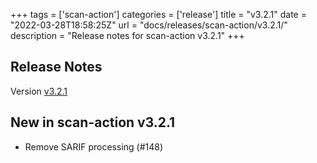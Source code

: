 +++
tags = ['scan-action']
categories = ['release']
title = "v3.2.1"
date = "2022-03-28T18:58:25Z"
url = "docs/releases/scan-action/v3.2.1/"
description = "Release notes for scan-action v3.2.1"
+++

## Release Notes

Version [v3.2.1](https://github.com/anchore/scan-action/releases/tag/v3.2.1)

## New in scan-action v3.2.1

- Remove SARIF processing (#148)
